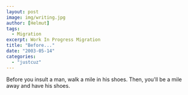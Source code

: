 ```yaml
---
layout: post
image: img/writing.jpg
author: [Helmut]
tags:
  - Migration
excerpt: Work In Progress Migration
title: "Before..."
date: "2003-05-14"
categories: 
  - "justcuz"
---
```


Before you insult a man, walk a mile in his shoes. Then, you'll be a mile away and have his shoes.
